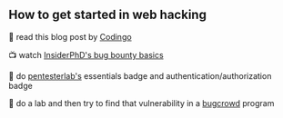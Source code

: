 ## How to get started in web hacking 

💎 read this blog post by [Codingo](https://codingo.com/posts/2021-04-04-bug-classes-starting-out/)

📺 watch [InsiderPhD's bug bounty basics](https://youtube.com/playlist?list=PLIK9nm3mu-S4aCVEkK-lTzZFNs5MPXC_F&si=05os4BgtU2pWw1zT)

💉 do [pentesterlab's](https://pentesterlab.com/) essentials badge and authentication/authorization badge

🐛 do a lab and then try to find that vulnerability in a [bugcrowd](https://www.bugcrowd.com/) program 





